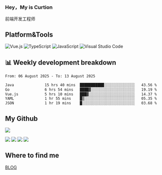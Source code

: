 ### Hey，My is Curtion
前端开发工程师
## Platform&Tools

![Vue.js](https://img.shields.io/badge/-Vue.js-4FC08D?style=flat-square&logo=Vue.js&logoColor=white)
![TypeScript](https://img.shields.io/badge/-TypeScript-007ACC?style=flat-square&logo=typescript&logoColor=white)
![JavaScript](https://img.shields.io/badge/-JavaScript-F7DF1E?style=flat-square&logo=javascript&logoColor=black)
![Visual Studio Code](https://img.shields.io/badge/-VSCode-007ACC?style=flat-square&logo=Visual-Studio-Code&logoColor=white)

## 📊 Weekly development breakdown

<!--START_SECTION:waka-->

```txt
From: 06 August 2025 - To: 13 August 2025

Java              15 hrs 40 mins  ███████████░░░░░░░░░░░░░░   43.56 %
Go                6 hrs 54 mins   ████▓░░░░░░░░░░░░░░░░░░░░   19.19 %
Vue.js            5 hrs 10 mins   ███▓░░░░░░░░░░░░░░░░░░░░░   14.37 %
YAML              1 hr 55 mins    █▒░░░░░░░░░░░░░░░░░░░░░░░   05.35 %
JSON              1 hr 19 mins    █░░░░░░░░░░░░░░░░░░░░░░░░   03.68 %
```

<!--END_SECTION:waka-->

## My Github

![](http://github-profile-summary-cards.vercel.app/api/cards/profile-details?username=curtion&theme=nord_bright)

![](http://github-profile-summary-cards.vercel.app/api/cards/stats?username=curtion&theme=nord_bright)
![](http://github-profile-summary-cards.vercel.app/api/cards/productive-time?username=curtion&theme=nord_bright&utcOffset=8)
![](http://github-profile-summary-cards.vercel.app/api/cards/repos-per-language?username=curtion&theme=nord_bright)
![](http://github-profile-summary-cards.vercel.app/api/cards/most-commit-language?username=curtion&theme=nord_bright)

## Where to find me

[BLOG](https://blog.3gxk.net)
